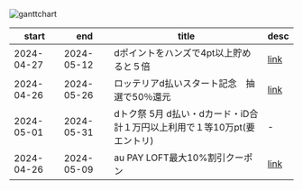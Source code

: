 
![ganttchart](ganttchart.png)

|start|end|title|desc|
|--|--|--|--|
|2024-04-27|2024-05-12|dポイントをハンズで4pt以上貯めると５倍|[link](https://dpoint.docomo.ne.jp/cp_2/hands_240427_5279/index.html)|
|2024-04-26|2024-05-26|ロッテリアd払いスタート記念　抽選で50％還元|[link](https://service.smt.docomo.ne.jp/keitai_payment/campaign/dpay_zensho_240301_5212/index.html)|
|2024-05-01|2024-05-31|dトク祭 5月 d払い・dカード・iD合計１万円以上利用で１等10万pt(要エントリ)|-|
|2024-04-26|2024-05-09|au PAY LOFT最大10%割引クーポン|[link](https://media.aupay.wallet.auone.jp/lp/campaign/202404_loft/)|
